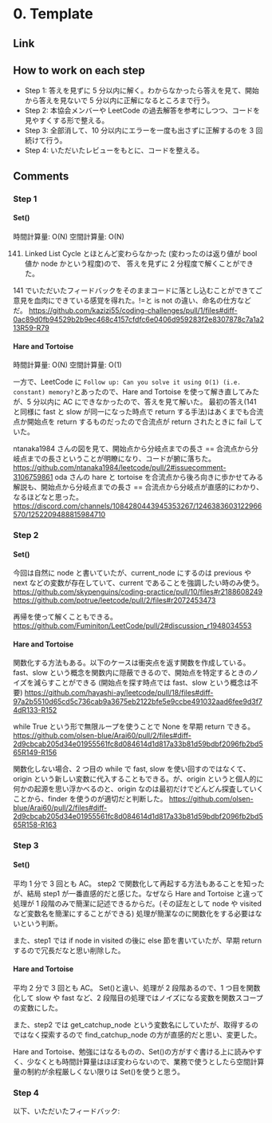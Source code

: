 # 0. Template

## Link

## How to work on each step

- Step 1: 答えを見ずに 5 分以内に解く。わからなかったら答えを見て、開始から答えを見ないで 5 分以内に正解になるところまで行う。
- Step 2: 本協会メンバーや LeetCode の過去解答を参考にしつつ、コードを見やすくする形で整える。
- Step 3: 全部消して、10 分以内にエラーを一度も出さずに正解するのを 3 回続けて行う。
- Step 4: いただいたレビューをもとに、コードを整える。

## Comments

### Step 1

#### Set()

時間計算量: O(N)
空間計算量: O(N)

141. Linked List Cycle とほとんど変わらなかった (変わったのは返り値が bool 値か node かという程度)ので、 答えを見ずに 2 分程度で解くことができた。

141 でいただいたフィードバックをそのままコードに落とし込むことができてご意見を血肉にできている感覚を得れた。!=と is not の違い、命名の仕方などだ。
https://github.com/kazizi55/coding-challenges/pull/1/files#diff-0ac89d0fb94529b2b9ec468c4157cfdfc6e0406d959283f2e8307878c7a1a213R59-R79

#### Hare and Tortoise

時間計算量: O(N)
空間計算量: O(1)

一方で、LeetCode に `Follow up: Can you solve it using O(1) (i.e. constant) memory?`とあったので、Hare and Tortoise を使って解き直してみたが、5 分以内に AC にできなかったので、答えを見て解いた。
最初の答え(141 と同様に fast と slow が同一になった時点で return する手法)はあくまでも合流点か開始点を return するものだったので合流点が return されたときに fail していた。

ntanaka1984 さんの図を見て、開始点から分岐点までの長さ == 合流点から分岐点までの長さということが明瞭になり、コードが腑に落ちた。
https://github.com/ntanaka1984/leetcode/pull/2#issuecomment-3106759861
oda さんの hare と tortoise を合流点から後ろ向きに歩かせてみる解説も、開始点から分岐点までの長さ == 合流点から分岐点が直感的にわかり、なるほどなと思った。
https://discord.com/channels/1084280443945353267/1246383603122966570/1252209488815984710

### Step 2

#### Set()

今回は自然に node と書いていたが、current_node にするのは previous や next などの変数が存在していて、current であることを強調したい時のみ使う。
https://github.com/skypenguins/coding-practice/pull/10/files#r2188608249
https://github.com/potrue/leetcode/pull/2/files#r2072453473

再帰を使って解くこともできる。
https://github.com/Fuminiton/LeetCode/pull/2#discussion_r1948034553

#### Hare and Tortoise

関数化する方法もある。以下のケースは衝突点を返す関数を作成している。fast、slow という概念を関数内に隠蔽できるので、開始点を特定するときのノイズを減らすことができる (開始点を探す時点では fast、slow という概念は不要)
https://github.com/hayashi-ay/leetcode/pull/18/files#diff-97a2b5510d65cd5c736cab9a3675eb2122bfe5e9ccbe491032aad6fee9d3f74dR133-R152

while True という形で無限ループを使うことで None を早期 return できる。
https://github.com/olsen-blue/Arai60/pull/2/files#diff-2d9cbcab205d34e01955561fc8d084614d1d817a33b81d59bdbf2096fb2bd565R149-R156

関数化しない場合、2 つ目の while で fast, slow を使い回すのではなくて、origin という新しい変数に代入することもできる。が、origin というと個人的に何かの起源を思い浮かべるのと、origin なのは最初だけでどんどん探査していくことから、finder を使うのが適切だと判断した。
https://github.com/olsen-blue/Arai60/pull/2/files#diff-2d9cbcab205d34e01955561fc8d084614d1d817a33b81d59bdbf2096fb2bd565R158-R163

### Step 3

#### Set()

平均 1 分で 3 回とも AC。
step2 で関数化して再起する方法もあることを知ったが、結局 step1 が一番直感的だと感じた。なぜなら Hare and Tortoise と違って処理が 1 段階のみで簡潔に記述できるからだ。(その証左として node や visited など変数名を簡潔にすることができる)
処理が簡潔なのに関数化をする必要はないという判断。

また、step1 では if node in visited の後に else 節を書いていたが、早期 return するので冗長だなと思い削除した。

#### Hare and Tortoise

平均 2 分で 3 回とも AC。
Set()と違い、処理が 2 段階あるので、1 つ目を関数化して slow や fast など、2 段階目の処理ではノイズになる変数を関数スコープの変数にした。

また、step2 では get_catchup_node という変数名にしていたが、取得するのではなく探索するので find_catchup_node の方が直感的だと思い、変更した。

Hare and Tortoise、勉強にはなるものの、Set()の方がすぐ書ける上に読みやすく、少なくとも時間計算量はほぼ変わらないので、業務で使うとしたら空間計算量の制約が余程厳しくない限りは Set()を使うと思う。

### Step 4

以下、いただいたフィードバック:
